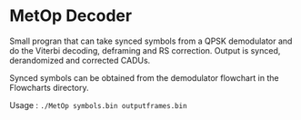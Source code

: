 # MetOp Decoder

Small progran that can take synced symbols from a QPSK demodulator and do the Viterbi decoding, deframing and RS correction. Output is synced, derandomized and corrected CADUs.

Synced symbols can be obtained from the demodulator flowchart in the Flowcharts directory.

Usage : `./MetOp symbols.bin outputframes.bin`